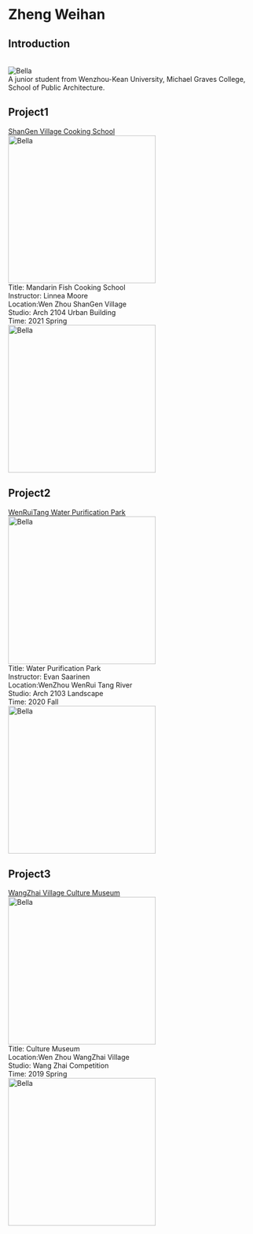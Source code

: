 # Zheng Weihan
## Introduction
<Br><img alt="Bella" src="https://raw.githubusercontent.com/steenblikrs/2021-Spring-Studio/gh-pages/students/Bella/%E5%BE%AE%E4%BF%A1%E5%9B%BE%E7%89%87_20210527211604.jpg">
<Br>A junior student from Wenzhou-Kean University, Michael Graves College, School of Public Architecture.
## Project1
[ShanGen Village Cooking School](https://weihanzh.cargo.site/Project-01)
<Br><img alt="Bella" src="https://github.com/steenblikrs/2021-Spring-Studio/blob/gh-pages/students/Bella/3_1.jpg?raw=true" width="300">
<Br>Title: Mandarin Fish  Cooking School
<Br>Instructor: Linnea Moore
<Br>Location:Wen Zhou ShanGen Village
<Br>Studio: Arch 2104 Urban Building
<Br>Time: 2021 Spring
<Br><img alt="Bella" src="https://raw.githubusercontent.com/steenblikrs/2021-Spring-Studio/gh-pages/students/Bella/rep1.gif" width="300">
## Project2
[WenRuiTang Water Purification Park](https://weihanzh.cargo.site/Project-02)
<Br><img alt="Bella" src="https://github.com/steenblikrs/2021-Spring-Studio/blob/gh-pages/students/Bella/18_1.jpg?raw=true" width="300"> 
<Br>Title: Water Purification Park
<Br>Instructor: Evan Saarinen
<Br>Location:WenZhou WenRui Tang River
<Br>Studio: Arch 2103 Landscape
<Br>Time: 2020 Fall
<Br><img alt="Bella" src="https://raw.githubusercontent.com/steenblikrs/2021-Spring-Studio/gh-pages/students/Bella/rep2.gif" width="300">
## Project3
[WangZhai Village Culture Museum](https://weihanzh.cargo.site/Project-03)
<Br><img alt="Bella" src="https://github.com/steenblikrs/2021-Spring-Studio/blob/gh-pages/students/Bella/33.jpg?raw=true" width="300"> 
<Br>Title: Culture Museum
<Br>Location:Wen Zhou WangZhai Village
<Br>Studio: Wang Zhai Competition
<Br>Time: 2019 Spring
<Br><img alt="Bella" src="https://github.com/steenblikrs/2021-Spring-Studio/blob/gh-pages/students/Bella/rep3.gif?raw=true" width="300">
